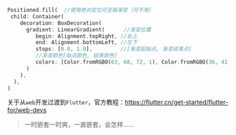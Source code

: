 ```dart
Positioned.fill(  //使用绝对定位可全局渐变（可不用）
 child: Container(
    decoration: BoxDecoration(
      gradient: LinearGradient(      //渐变位置
         begin: Alignment.topRight, //右上
         end: Alignment.bottomLeft, //左下
         stops: [0.0, 1.0],         //[渐变起始点, 渐变结束点]
         //渐变颜色[始点颜色, 结束颜色]
         colors: [Color.fromRGBO(63, 68, 72, 1), Color.fromRGBO(36, 41, 46, 1)]
      )
    ),
  ),
)
```

关于从`web`开发过渡到`Flutter`，官方教程：<https://flutter.cn/get-started/flutter-for/web-devs>

> 一时嵌套一时爽，一直嵌套，会怎样……

[^ref]: https://blog.csdn.net/qq_41614928/article/details/107282159
